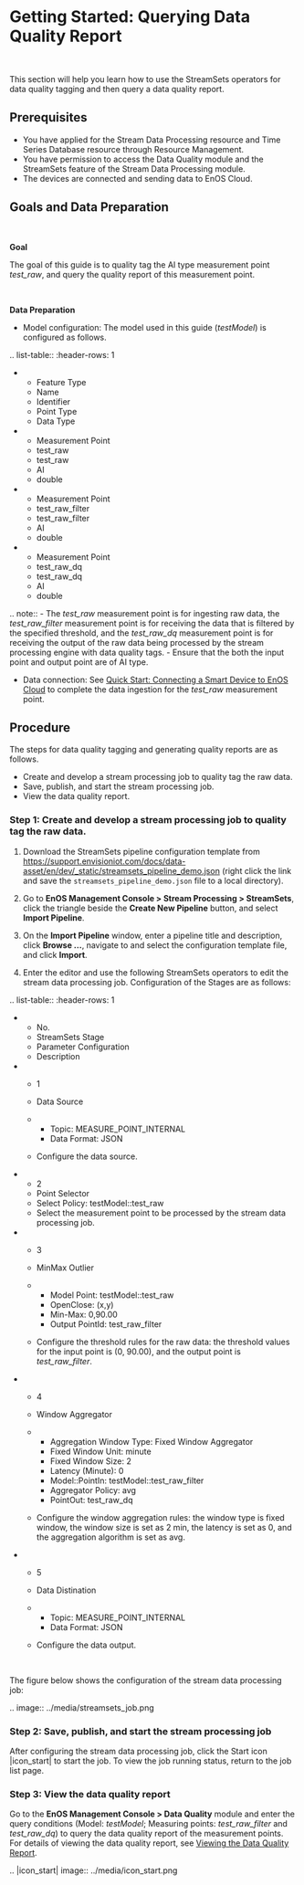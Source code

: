 # Getting Started: Querying Data Quality Report

<br />

This section will help you learn how to use the StreamSets operators for data quality tagging and then query a data quality report.

## Prerequisites
- You have applied for the Stream Data Processing resource and Time Series Database resource through Resource Management.
- You have permission to access the Data Quality module and the StreamSets feature of the Stream Data Processing module.
- The devices are connected and sending data to EnOS Cloud.

## Goals and Data Preparation

<br />

**Goal**

The goal of this guide is to quality tag the AI type measurement point *test_raw*, and query the quality report of this measurement point.

<br />

**Data Preparation**

- Model configuration: The model used in this guide (*testModel*) is configured as follows.

.. list-table::
   :header-rows: 1

   * - Feature Type
     - Name
     - Identifier
     - Point Type
     - Data Type
   * - Measurement Point
     - test_raw
     - test_raw
     - AI
     - double
   * - Measurement Point
     - test_raw_filter
     - test_raw_filter
     - AI
     - double
   * - Measurement Point
     - test_raw_dq
     - test_raw_dq
     - AI
     - double

.. note:: - The *test_raw* measurement point is for ingesting raw data, the *test_raw_filter* measurement point is for receiving the data that is filtered by the specified threshold, and the *test_raw_dq* measurement point is for receiving the output of the raw data being processed by the stream processing engine with data quality tags.
     - Ensure that the both the input point and output point are of AI type.


- Data connection: See [Quick Start: Connecting a Smart Device to EnOS Cloud](/docs/device-connection/en/dev/quickstart/gettingstarted_device_connection.html) to complete the data ingestion for the *test_raw* measurement point.


## Procedure
The steps for data quality tagging and generating quality reports are as follows.
- Create and develop a stream processing job to quality tag the raw data.
- Save, publish, and start the stream processing job.
- View the data quality report.

### Step 1: Create and develop a stream processing job to quality tag the raw data.
1. Download the StreamSets pipeline configuration template from https://support.envisioniot.com/docs/data-asset/en/dev/_static/streamsets_pipeline_demo.json (right click the link and save the `streamsets_pipeline_demo.json` file to a local directory).

2. Go to **EnOS Management Console > Stream Processing > StreamSets**, click the triangle beside the **Create New Pipeline** button, and select **Import Pipeline**.
3. On the **Import Pipeline** window, enter a pipeline title and description, click **Browse ...**, navigate to and select the configuration template file, and click **Import**.
4. Enter the editor and use the following StreamSets operators to edit the stream data processing job. Configuration of the Stages are as follows:


.. list-table::
   :header-rows: 1

   * - No.
     - StreamSets Stage
     - Parameter Configuration
     - Description
   * - 1
     - Data Source
     - + Topic: MEASURE_POINT_INTERNAL     
       + Data Format: JSON

     - Configure the data source.
   * - 2
     - Point Selector
     - Select Policy: testModel::test_raw
     - Select the measurement point to be processed by the stream data processing job.
   * - 3
     - MinMax Outlier
     - + Model Point: testModel::test_raw
       + OpenClose: (x,y)
       + Min-Max: 0,90.00
       + Output PointId: test_raw_filter

     - Configure the threshold rules for the raw data: the threshold values for the input point is (0, 90.00), and the output point is *test_raw_filter*.
   * - 4
     - Window Aggregator
     - + Aggregation Window Type: Fixed Window Aggregator
       + Fixed Window Unit: minute
       + Fixed Window Size: 2
       + Latency (Minute): 0
       + Model::PointIn: testModel::test_raw_filter
       + Aggregator Policy: avg
       + PointOut: test_raw_dq

     - Configure the window aggregation rules: the window type is fixed window, the window size is set as 2 min, the latency is set as 0, and the aggregation algorithm is set as avg.
   * - 5
     - Data Distination
     - + Topic: MEASURE_POINT_INTERNAL     
       + Data Format: JSON

     - Configure the data output.


<br />

The figure below shows the configuration of the stream data processing job:

.. image:: ../media/streamsets_job.png

### Step 2: Save, publish, and start the stream processing job

After configuring the stream data processing job, click the Start icon |icon_start| to start the job. To view the job running status,  return to the job list page.

### Step 3: View the data quality report
Go to the **EnOS Management Console > Data Quality** module and enter the query conditions (Model: *testModel*; Measuring points: *test_raw_filter* and *test_raw_dq*) to query the data quality report of the measurement points. For details of viewing the data quality report, see [Viewing the Data Quality Report](../howto/quality/managing_data_quality).


.. |icon_start| image:: ../media/icon_start.png

